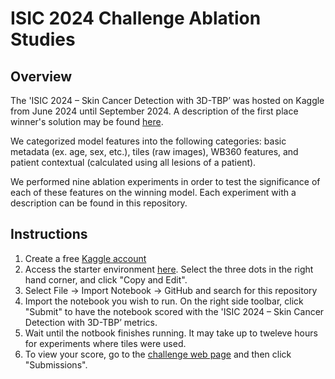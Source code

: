 # ISIC 2024 Challenge Ablation Studies 

## Overview 

The 'ISIC 2024 – Skin Cancer Detection with 3D-TBP’ was hosted on Kaggle from June 2024 until September 2024. A description of the first place winner's solution may be found [here](https://www.kaggle.com/competitions/isic-2024-challenge/discussion/533196).

We categorized model features into the following categories: basic metadata (ex. age, sex, etc.), tiles (raw images), WB360 features, and patient contextual (calculated using all lesions of a patient).

We performed nine ablation experiments in order to test the significance of each of these features on the winning model. Each experiment with a description can be found in this repository.


## Instructions

1. Create a free [Kaggle account](https://www.kaggle.com/account/login)
2. Access the starter environment [here](https://www.kaggle.com/code/mauragillis19046/ablation-study-starter-environment). Select the three dots in the right hand corner, and click "Copy and Edit".
3. Select File -> Import Notebook -> GitHub and search for this repository
4. Import the notebook you wish to run. On the right side toolbar, click "Submit" to have the notebook scored with the 'ISIC 2024 – Skin Cancer Detection with 3D-TBP’ metrics.
5. Wait until the notbook finishes running. It may take up to tweleve hours for experiments where tiles were used.
6. To view your score, go to the [challenge web page](https://www.kaggle.com/competitions/isic-2024-challenge/submissions) and then click "Submissions".
